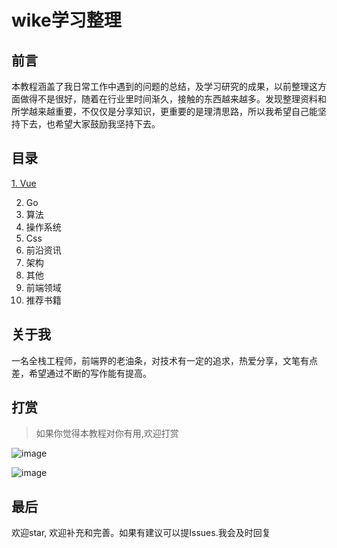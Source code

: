
# wike学习整理

## 前言

本教程涵盖了我日常工作中遇到的问题的总结，及学习研究的成果，以前整理这方面做得不是很好，随着在行业里时间渐久，接触的东西越来越多。发现整理资料和所学越来越重要，不仅仅是分享知识，更重要的是理清思路，所以我希望自己能坚持下去，也希望大家鼓励我坚持下去。


## 目录


[1.  Vue](https://github.com/wike2019/wike-blog/tree/main/Vue)

2.  Go
3.  算法
4.  操作系统
5.  Css
7.  前沿资讯
8.  架构
9.  其他
9.  前端领域
10.  推荐书籍

## 关于我

一名全栈工程师，前端界的老油条，对技术有一定的追求，热爱分享，文笔有点差，希望通过不断的写作能有提高。

## 打赏


>  如果你觉得本教程对你有用,欢迎打赏

![image](https://csdn.52wike.com/2020-10-19/248df22e-58a1-4a74-85cb-a9ca696cb7b2.jpg)


![image](https://csdn.52wike.com/2020-10-19/928d2f28-2b83-4aeb-b6db-61e60b349c8d.png)


## 最后

欢迎star, 欢迎补充和完善。如果有建议可以提Issues.我会及时回复